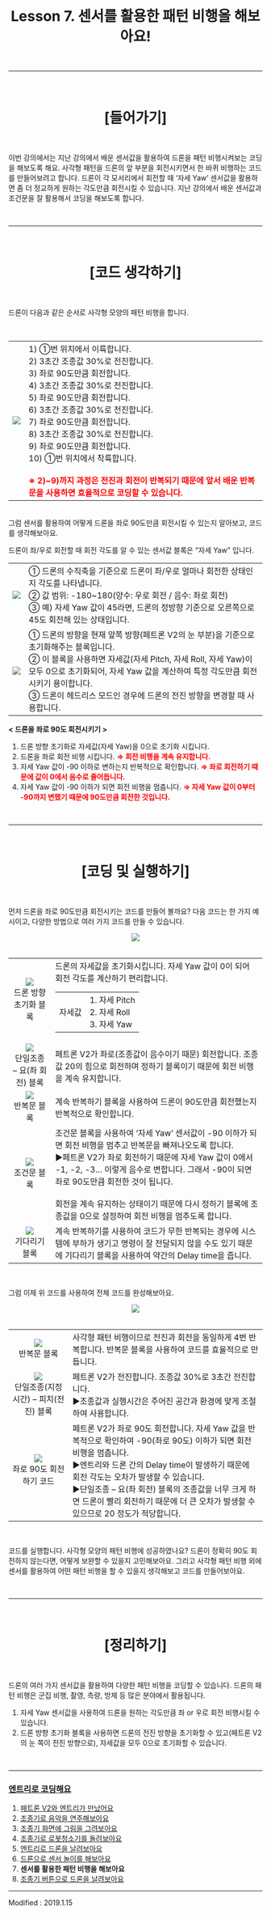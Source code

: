<br>

<div align="center">
    <h1>Lesson 7. 센서를 활용한 패턴 비행을 해보아요!</h1>
</div>

<br>

---

<br>


<div align="center">
    <h1>[들어가기]</h1>
</div>

<br>

이번 강의에서는 지난 강의에서 배운 센서값을 활용하여 드론을 패턴 비행시켜보는 코딩을 해보도록 해요. 사각형 패턴을 드론의 앞 부분을 회전시키면서 한 바퀴 비행하는 코드를 만들어보려고 합니다. 드론이 각 모서리에서 회전할 때 ‘자세 Yaw’ 센서값을 활용하면 좀 더 정교하게 원하는 각도만큼 회전시킬 수 있습니다. 지난 강의에서 배운 센서값과 조건문을 잘 활용해서 코딩을 해보도록 합니다.

<br>

---

<br>


<div align="center">
    <h1>[코드 생각하기]</h1>
</div>

<br>

드론이 다음과 같은 순서로 사각형 모양의 패턴 비행을 합니다.

<br>

<div align="center">
    <table>
        <tr>
            <td>
                <div align="center">
                    <img src="images/image189.png">
                </div>
            </td>
            <td>
                <div align="left">
                    1)	①번 위치에서 이륙합니다.<br>
                    2)	3초간 조종값 30%로 전진합니다.<br>
                    3)	좌로 90도만큼 회전합니다.<br>
                    4)	3초간 조종값 30%로 전진합니다.<br>
                    5)	좌로 90도만큼 회전합니다.<br>
                    6)	3초간 조종값 30%로 전진합니다.<br>
                    7)	좌로 90도만큼 회전합니다.<br>
                    8)	3초간 조종값 30%로 전진합니다.<br>
                    9)	좌로 90도만큼 회전합니다.<br>
                    10)	①번 위치에서 착륙합니다.<br>
                    <br>
                    <font color="red"><b>※	2)~9)까지 과정은 전진과 회전이 반복되기 때문에 앞서 배운 반복문을 사용하면 효율적으로 코딩할 수 있습니다.</b></font>
                </div>
            </td>
        </tr>
    </table>
</div>
<br>
그럼 센서를 활용하여 어떻게 드론을 좌로 90도만큼 회전시킬 수 있는지 알아보고, 코드를 생각해보아요.
<br>

드론이 좌/우로 회전할 때 회전 각도를 알 수 있는 센서값 블록은 “자세 Yaw” 입니다.

<div align="center">
    <table>
        <tr>
            <td>
                <div align="center">
                    <img src="images/image175.png">
                </div>
            </td>
            <td>
                <div align="left">
                    ①	드론의 수직축을 기준으로 드론이 좌/우로 얼마나 회전한 상태인지 각도를 나타냅니다.<br>
                    ②	값 범위: -180~180(양수: 우로 회전 / 음수: 좌로 회전)<br>
                    ③	예) 자세 Yaw 값이 45라면, 드론의 정방향 기준으로 오른쪽으로 45도 회전해 있는 상태입니다.
                </div>
            </td>
        </tr>
        <tr>
            <td>
                <div align="center">
                    <img src="images/image190.png">
                </div>
            </td>
            <td>
                <div align="left">
                    ①	드론의 방향을 현재 앞쪽 방향(페트론 V2의 눈 부분)을 기준으로 초기화해주는 블록입니다.<br>
②	이 블록을 사용하면 자세값(자세 Pitch, 자세 Roll, 자세 Yaw)이 모두 0으로 초기화되어, 자세 Yaw 값을 계산하여 특정 각도만큼 회전시키기 용이합니다.<br>
③	드론이 헤드리스 모드인 경우에 드론의 전진 방향을 변경할 때 사용합니다.
                </div>
            </td>
        </tr>
    </table>
</div>

<b>< 드론을 좌로 90도 회전시키기 ></b>
1)	드론 방향 초기화로 자세값(자세 Yaw)을 0으로 초기화 시킵니다.
2)	드론을 좌로 회전 비행 시킵니다.  <font color="red"><b>⇒ 회전 비행을 계속 유지합니다.</b></font>
3)	자세 Yaw 값이 -90 이하로 변하는지 반복적으로 확인합니다.  <font color="red"><b>⇒ 좌로 회전하기 때문에 값이 0에서 음수로 줄어듭니다.</b></font>
4)	자세 Yaw 값이 -90 이하가 되면 회전 비행을 멈춥니다.  <font color="red"><b>⇒ 자세 Yaw 값이 0부터 -90까지 변했기 때문에 90도만큼 회전한 것입니다.</b></font>

<br>

---

<br>


<div align="center">
    <h1>[코딩 및 실행하기]</h1>
</div>

<br>

먼저 드론을 좌로 90도만큼 회전시키는 코드를 만들어 볼까요? 다음 코드는 한 가지 예시이고, 다양한 방법으로 여러 가지 코드를 만들 수 있습니다.
<br>
<div align="center">
    <img src="images/image191.png">
</div>
<br>
<div align="center">
    <table>
        <tr>
            <td>
                <div align="center">
                    <img src="images/image190.png"><br>
                    드론 방향 초기화 블록
                </div>
            </td>
            <td>
                <div align="left">
                    드론의 자세값을 초기화시킵니다. 자세 Yaw 값이 0이 되어 회전 각도를 계산하기 편리합니다.
                </div>
                <div align="center">
                    <table>
                        <tr>
                            <td>
                                자세값
                            </td>
                            <td>
                                1. 자세 Pitch<br>
                                2. 자세 Roll<br>
                                3. 자세 Yaw
                            </td>
                        </tr>
                    </table>
                </div>
            </td>
        </tr>
        <tr>
            <td>
                <div align="center">
                    <img src="images/image192.png"><br>
                    단일조종 – 요(좌 회전) 블록
                </div>
            </td>
            <td>
                <div align="left">
                    페트론 V2가 좌로(조종값이 음수이기 때문) 회전합니다. 조종값 20의 힘으로 회전하며 정하기 블록이기 때문에 회전 비행을 계속 유지합니다.
                </div>
            </td>
        </tr>
        <tr>
            <td>
                <div align="center">
                    <img src="images/image113.png"><br>
                    반복문 블록
                </div>
            </td>
            <td>
                <div align="left">
                    계속 반복하기 블록을 사용하여 드론이 90도만큼 회전했는지 반복적으로 확인합니다.
                </div>
            </td>
        </tr>
        <tr>
            <td>
                <div align="center">
                    <img src="images/image193.png"><br>
                    조건문 블록
                </div>
            </td>
            <td>
                <div align="left">
                    조건문 블록을 사용하여 ‘자세 Yaw’ 센서값이 -90 이하가 되면 회전 비행을 멈추고 반복문을 빠져나오도록 합니다.<br>
                    ▶페트론 V2가 좌로 회전하기 때문에 자세 Yaw 값이 0에서 -1, -2, -3… 이렇게 음수로 변합니다. 그래서 -90이 되면 좌로 90도만큼 회전한 것이 됩니다.<br><br>
                    회전을 계속 유지하는 상태이기 때문에 다시 정하기 블록에 조종값을 0으로 설정하여 회전 비행을 멈추도록 합니다.
                </div>
            </td>
        </tr>
        <tr>
            <td>
                <div align="center">
                    <img src="images/image49.png"><br>
                    기다리기 블록
                </div>
            </td>
            <td>
                <div align="left">
                    계속 반복하기를 사용하여 코드가 무한 반복되는 경우에 시스템에 부하가 생기고 명령이 잘 전달되지 않을 수도 있기 때문에 기다리기 블록을 사용하여 약간의 Delay time을 줍니다.
                </div>
            </td>
        </tr>
    </table>
</div>

<br>

그럼 이제 위 코드를 사용하여 전체 코드를 완성해보아요.
<br>
<div align="center">
    <img src="images/image194.png">
</div>
<br>
<div align="center">
    <table>
        <tr>
            <td>
                <div align="center">
                    <img src="images/image195.png"><br>
                    반복문 블록
                </div>
            </td>
            <td>
                <div align="left">
                    사각형 패턴 비행이므로 전진과 회전을 동일하게 4번 반복합니다. 반복문 블록을 사용하여 코드를 효율적으로 만듭니다.
                </div>
            </td>
        </tr>
        <tr>
            <td>
                <div align="center">
                    <img src="images/image196.png"><br>
                    단일조종(지정시간) – 피치(전진) 블록
                </div>
            </td>
            <td>
                <div align="left">
                    페트론 V2가 전진합니다. 조종값 30%로 3초간 전진합니다.<br>
                    ▶조종값과 실행시간은 주어진 공간과 환경에 맞게 조절하여 사용합니다.
                </div>
            </td>
        </tr>
        <tr>
            <td>
                <div align="center">
                    <img src="images/image197.png"><br>
                    좌로 90도 회전하기 코드
                </div>
            </td>
            <td>
                <div align="left">
                    페트론 V2가 좌로 90도 회전합니다. 자세 Yaw 값을 반복적으로 확인하여 -90(좌로 90도) 이하가 되면 회전 비행을 멈춥니다.<br>
                    ▶엔트리와 드론 간의 Delay time이 발생하기 때문에 회전 각도는 오차가 발생할 수 있습니다.<br>
                    ▶단일조종 – 요(좌 회전) 블록의 조종값을 너무 크게 하면 드론이 빨리 회전하기 때문에 더 큰 오차가 발생할 수 있으므로 20 정도가 적당합니다.
                </div>
            </td>
        </tr>
    </table>
</div>
<br>

코드를 실행합니다. 사각형 모양의 패턴 비행에 성공하였나요? 드론이 정확히 90도 회전하지 않는다면, 어떻게 보완할 수 있을지 고민해보아요. 그리고 사각형 패턴 비행 외에 센서를 활용하여 어떤 패턴 비행을 할 수 있을지 생각해보고 코드를 만들어보아요.

<br>

---

<br>


<div align="center">
    <h1>[정리하기]</h1>
</div>

<br>

드론의 여러 가지 센서값을 활용하여 다양한 패턴 비행을 코딩할 수 있습니다. 드론의 패턴 비행은 군집 비행, 촬영, 측량, 방제 등 많은 분야에서 활용됩니다.

1. 자세 Yaw 센서값을 사용하여 드론을 원하는 각도만큼 좌 or 우로 회전 비행시킬 수 있습니다.
2. 드론 방향 초기화 블록을 사용하면 드론의 전진 방향을 초기화할 수 있고(페트론 V2의 눈 쪽이 전진 방향으로), 자세값을 모두 0으로 초기화할 수 있습니다.


<br>

---

### [엔트리로 코딩해요](../)

 1. [페트론 V2와 엔트리가 만났어요](../lesson1)
 2. [조종기로 음악을 연주해보아요](../lesson2)
 3. [조종기 화면에 그림을 그려보아요](../lesson3)
 4. [조종기로 로봇청소기를 돌려보아요](../lesson4)
 5. [엔트리로 드론을 날려보아요](../lesson5)
 6. [드론으로 센서 놀이를 해보아요](../lesson6)
 7. **센서를 활용한 패턴 비행을 해보아요**
 8. [조종기 버튼으로 드론을 날려보아요](../lesson8)
 
 
---

Modified : 2019.1.15